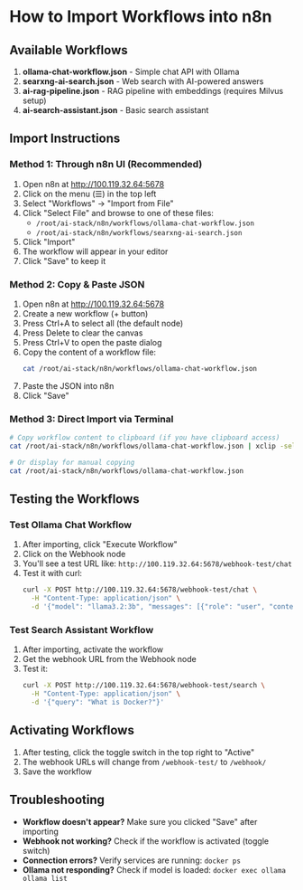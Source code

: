 # How to Import Workflows into n8n

## Available Workflows

1. **ollama-chat-workflow.json** - Simple chat API with Ollama
2. **searxng-ai-search.json** - Web search with AI-powered answers
3. **ai-rag-pipeline.json** - RAG pipeline with embeddings (requires Milvus setup)
4. **ai-search-assistant.json** - Basic search assistant

## Import Instructions

### Method 1: Through n8n UI (Recommended)

1. Open n8n at http://100.119.32.64:5678
2. Click on the menu (☰) in the top left
3. Select "Workflows" → "Import from File"
4. Click "Select File" and browse to one of these files:
   - `/root/ai-stack/n8n/workflows/ollama-chat-workflow.json`
   - `/root/ai-stack/n8n/workflows/searxng-ai-search.json`
5. Click "Import"
6. The workflow will appear in your editor
7. Click "Save" to keep it

### Method 2: Copy & Paste JSON

1. Open n8n at http://100.119.32.64:5678
2. Create a new workflow (+ button)
3. Press Ctrl+A to select all (the default node)
4. Press Delete to clear the canvas
5. Press Ctrl+V to open the paste dialog
6. Copy the content of a workflow file:
   ```bash
   cat /root/ai-stack/n8n/workflows/ollama-chat-workflow.json
   ```
7. Paste the JSON into n8n
8. Click "Save"

### Method 3: Direct Import via Terminal

```bash
# Copy workflow content to clipboard (if you have clipboard access)
cat /root/ai-stack/n8n/workflows/ollama-chat-workflow.json | xclip -selection clipboard

# Or display for manual copying
cat /root/ai-stack/n8n/workflows/ollama-chat-workflow.json
```

## Testing the Workflows

### Test Ollama Chat Workflow
1. After importing, click "Execute Workflow"
2. Click on the Webhook node
3. You'll see a test URL like: `http://100.119.32.64:5678/webhook-test/chat`
4. Test it with curl:
   ```bash
   curl -X POST http://100.119.32.64:5678/webhook-test/chat \
     -H "Content-Type: application/json" \
     -d '{"model": "llama3.2:3b", "messages": [{"role": "user", "content": "Hello!"}]}'
   ```

### Test Search Assistant Workflow
1. After importing, activate the workflow
2. Get the webhook URL from the Webhook node
3. Test it:
   ```bash
   curl -X POST http://100.119.32.64:5678/webhook-test/search \
     -H "Content-Type: application/json" \
     -d '{"query": "What is Docker?"}'
   ```

## Activating Workflows

1. After testing, click the toggle switch in the top right to "Active"
2. The webhook URLs will change from `/webhook-test/` to `/webhook/`
3. Save the workflow

## Troubleshooting

- **Workflow doesn't appear?** Make sure you clicked "Save" after importing
- **Webhook not working?** Check if the workflow is activated (toggle switch)
- **Connection errors?** Verify services are running: `docker ps`
- **Ollama not responding?** Check if model is loaded: `docker exec ollama ollama list`

